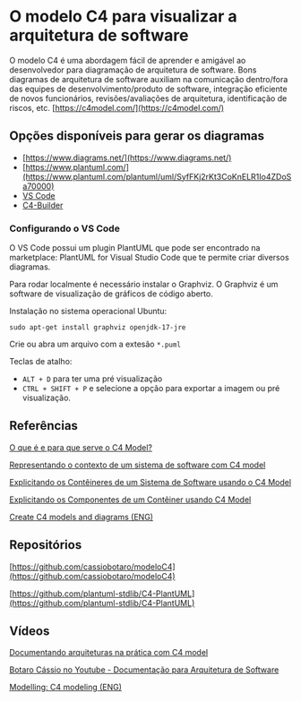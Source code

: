 ﻿# O modelo C4 para visualizar a arquitetura de software

O modelo C4 é uma abordagem fácil de aprender e amigável ao desenvolvedor para diagramação de arquitetura de software. Bons diagramas de arquitetura de software auxiliam na comunicação dentro/fora das equipes de desenvolvimento/produto de software, integração eficiente de novos funcionários, revisões/avaliações de arquitetura, identificação de riscos, etc. [https://c4model.com/](https://c4model.com/)


## Opções disponíveis para gerar os diagramas

- [https://www.diagrams.net/](https://www.diagrams.net/)
- [https://www.plantuml.com/](https://www.plantuml.com/plantuml/uml/SyfFKj2rKt3CoKnELR1Io4ZDoSa70000)
- [VS Code](https://marketplace.visualstudio.com/items?itemName=jebbs.plantuml)
- [C4-Builder](https://github.com/adrianvlupu/C4-Builder)


### Configurando o VS Code

O VS Code possui um plugin PlantUML que pode ser encontrado na marketplace: PlantUML for Visual Studio Code que te permite criar diversos diagramas.

Para rodar localmente é necessário instalar o Graphviz. O Graphviz é um software de visualização de gráficos de código aberto.


Instalação no sistema operacional Ubuntu:

```
sudo apt-get install graphviz openjdk-17-jre
```

Crie ou abra um arquivo com a extesão `*.puml`

Teclas de atalho:
- `ALT + D` para ter uma pré visualização
- `CTRL + SHIFT + P` e selecione a opção para exportar a imagem ou pré visualização.


## Referências

[O que é e para que serve o C4 Model?](https://eximia.co/o-que-e-e-para-que-serve-o-c4-model)

[Representando o contexto de um sistema de software com C4 model](https://eximia.co/representando-o-contexto-de-um-sistema-de-software-com-c4-model)

[Explicitando os Contêineres de um Sistema de Software usando o C4 Model](https://eximia.co/explicitando-os-conteineres-de-um-sistema-de-software-usando-o-c4-model/)

[Explicitando os Componentes de um Contêiner usando C4 Model](https://eximia.co/explicitando-os-componentes-de-um-conteiner-usando-c4-model/)

[Create C4 models and diagrams (ENG)](https://www.diagrams.net/blog/c4-modelling)


## Repositórios

[https://github.com/cassiobotaro/modeloC4](https://github.com/cassiobotaro/modeloC4)

[https://github.com/plantuml-stdlib/C4-PlantUML](https://github.com/plantuml-stdlib/C4-PlantUML)


## Vídeos

[Documentando arquiteturas na prática com C4 model](https://www.youtube.com/watch?v=aJZPKyElP6A)

[Botaro Cássio no Youtube - Documentação para Arquitetura de Software](https://www.youtube.com/watch?v=tx1O55Aq1CA)

[Modelling: C4 modeling (ENG)](https://www.youtube.com/watch?v=4XWShUGa0iU)
